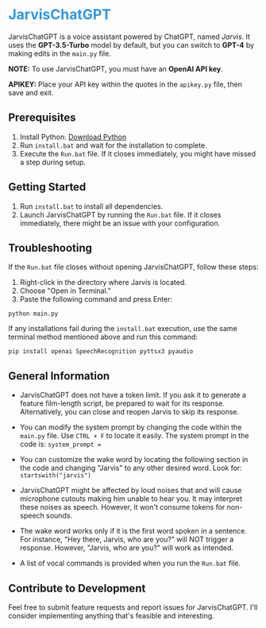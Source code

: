 # <span style="color: #3498db;">JarvisChatGPT</span>

JarvisChatGPT is a voice assistant powered by ChatGPT, named <span style="font-style: italic;">Jarvis</span>. It uses the <span style="font-weight: bold;">GPT-3.5-Turbo</span> model by default, but you can switch to <span style="font-weight: bold;">GPT-4</span> by making edits in the `main.py` file.

**NOTE:** To use JarvisChatGPT, you must have an <span style="font-weight: bold;">OpenAI API key</span>.

**APIKEY:** Place your API key within the quotes in the `apikey.py` file, then save and exit.

## Prerequisites
1. Install Python: [Download Python](https://www.python.org/downloads/)
2. Run `install.bat` and wait for the installation to complete.
3. Execute the `Run.bat` file. If it closes immediately, you might have missed a step during setup.

## Getting Started
1. Run `install.bat` to install all dependencies.
2. Launch JarvisChatGPT by running the `Run.bat` file. If it closes immediately, there might be an issue with your configuration.

## Troubleshooting
If the `Run.bat` file closes without opening JarvisChatGPT, follow these steps:
1. Right-click in the directory where Jarvis is located.
2. Choose "Open in Terminal."
3. Paste the following command and press Enter:
```shell
python main.py
```

If any installations fail during the `install.bat` execution, use the same terminal method mentioned above and run this command:
```shell
pip install openai SpeechRecognition pyttsx3 pyaudio
```

## General Information
- JarvisChatGPT does not have a token limit. If you ask it to generate a feature film-length script, be prepared to wait for its response. Alternatively, you can close and reopen Jarvis to skip its response.
- You can modify the system prompt by changing the code within the `main.py` file. Use `CTRL + F` to locate it easily. The system prompt in the code is: `system_prompt =`

- You can customize the wake word by locating the following section in the code and changing "Jarvis" to any other desired word. Look for: `startswith("jarvis")`

- JarvisChatGPT might be affected by loud noises that and will cause microphone cutouts making him unable to hear you. It may interpret these noises as speech. However, it won't consume tokens for non-speech sounds.

- The wake word works only if it is the first word spoken in a sentence. For instance, "Hey there, Jarvis, who are you?" will NOT trigger a response. However, "Jarvis, who are you?" will work as intended.

- A list of vocal commands is provided when you run the `Run.bat` file.

## Contribute to Development
Feel free to submit feature requests and report issues for JarvisChatGPT. I'll consider implementing anything that's feasible and interesting.

